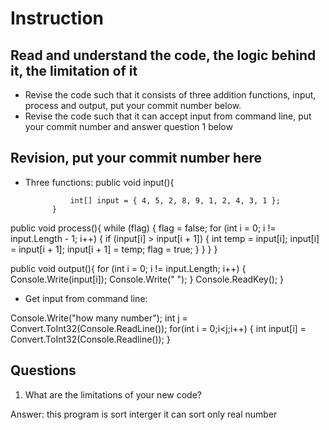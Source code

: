 ﻿# Instruction

## Read and understand the code, the logic behind it, the limitation of it
* Revise the code such that it consists of three addition functions, input, process and output, put your commit number below.
* Revise the code such that it can accept input from command line, put your commit number and answer question 1 below


## Revision, put your commit number here
* Three functions:
public void input(){

				int[] input = { 4, 5, 2, 8, 9, 1, 2, 4, 3, 1 };
			}

public void process(){
            while (flag)
            {
                flag = false;
                for (int i = 0; i != input.Length - 1; i++)
                {
                    if (input[i] > input[i + 1])
                    {
                        int temp = input[i];
                        input[i] = input[i + 1];
                        input[i + 1] = temp;
                        flag = true;
                    }
                }
            }
			}

public void output(){
            for (int i = 0; i != input.Length; i++)
            {
                Console.Write(input[i]);
                Console.Write(" ");
            }
            Console.ReadKey();
			}


* Get input from command line: 

Console.Write("how many number");
int j = Convert.ToInt32(Console.ReadLine());
for(int i = 0;i<j;i++)
{
int input[i] = Convert.ToInt32(Console.Readline());
}

## Questions
1. What are the limitations of your new code?

Answer: this program is sort interger it can sort only real number
